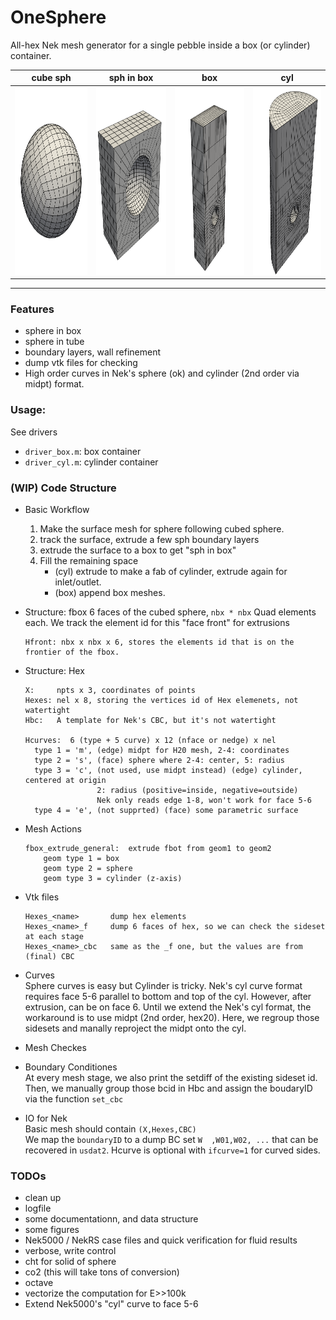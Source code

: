 # OneSphere

All-hex Nek mesh generator for a single pebble inside a box (or cylinder) container.

| cube sph | sph in box | box | cyl |
|:---:|:---:|:---:|:---:|
| <img src='demo_figs/cubesph.png' height="300"> |<img src='demo_figs/sph_in_box.png' height="300">  | <img src='demo_figs/mesh_box.png' height="300"> |<img src='demo_figs/mesh_cyl.png' height="300">  |

---

### Features
- sphere in box
- sphere in tube
- boundary layers, wall refinement
- dump vtk files for checking
- High order curves in Nek's sphere (ok) and cylinder (2nd order via midpt) format.

### Usage:
See drivers 
- `driver_box.m`: box container
- `driver_cyl.m`: cylinder container


### (WIP) Code Structure

- Basic Workflow
  1. Make the surface mesh for sphere following cubed sphere.
  2. track the surface, extrude a few sph boundary layers
  3. extrude the surface to a box to get "sph in box"
  4. Fill the remaining space
     - (cyl) extrude to make a fab of cylinder, extrude again for inlet/outlet.
     - (box) append box meshes.

- Structure: fbox 
  6 faces of the cubed sphere, `nbx * nbx` Quad elements each.
  We track the element id for this "face front" for extrusions

  ```
  Hfront: nbx x nbx x 6, stores the elements id that is on the frontier of the fbox.
  ```

- Structure: Hex
  ```
  X:     npts x 3, coordinates of points
  Hexes: nel x 8, storing the vertices id of Hex elemenets, not watertight
  Hbc:   A template for Nek's CBC, but it's not watertight

  Hcurves:  6 (type + 5 curve) x 12 (nface or nedge) x nel
    type 1 = 'm', (edge) midpt for H20 mesh, 2-4: coordinates
    type 2 = 's', (face) sphere where 2-4: center, 5: radius
    type 3 = 'c', (not used, use midpt instead) (edge) cylinder, centered at origin
                  2: radius (positive=inside, negative=outside)
                  Nek only reads edge 1-8, won't work for face 5-6
    type 4 = 'e', (not supprted) (face) some parametric surface
  ```

- Mesh Actions
  ```
  fbox_extrude_general:  extrude fbot from geom1 to geom2
      geom type 1 = box
      geom type 2 = sphere
      geom type 3 = cylinder (z-axis)
  ```

- Vtk files
  ```
  Hexes_<name>       dump hex elements
  Hexes_<name>_f     dump 6 faces of hex, so we can check the sideset at each stage
  Hexes_<name>_cbc   same as the _f one, but the values are from (final) CBC
  ```

- Curves    
  Sphere curves is easy but Cylinder is tricky.
  Nek's cyl curve format requires face 5-6 parallel to bottom and top of the cyl. 
  However, after extrusion, can be on face 6. 
  Until we extend the Nek's cyl format, the workaround is to use midpt (2nd order, hex20). 
  Here, we regroup those sidesets and manally reproject the midpt onto the cyl.

- Mesh Checkes

- Boundary Conditiones     
  At every mesh stage, we also print the setdiff of the existing sideset id.     
  Then, we manually group those bcid in Hbc and assign the boudaryID via the function `set_cbc`    

- IO for Nek     
  Basic mesh should contain `(X,Hexes,CBC)`     
  We map the `boundaryID` to a dump BC set `W  ,W01,W02, ...` that can be recovered in `usdat2`.
  Hcurve is optional with `ifcurve=1` for curved sides.     

### TODOs
- clean up
- logfile
- some documentationn, and data structure
- some figures
- Nek5000 / NekRS case files and quick verification for fluid results
- verbose, write control
- cht for solid of sphere
- co2 (this will take tons of conversion)
- octave
- vectorize the computation for E>>100k
- Extend Nek5000's "cyl" curve to face 5-6


